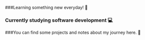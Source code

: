 ###Learning something new everyday! :memo: 

### Currently studying software development :computer:

###You can find some projects and notes about my journey here. :rocket:



